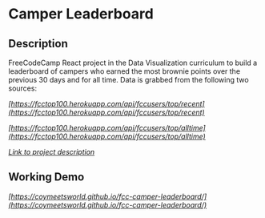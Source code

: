 # Camper Leaderboard

## Description

FreeCodeCamp React project in the Data Visualization curriculum to build a leaderboard of campers who earned the most brownie points over the previous 30 days and for all time. Data is grabbed from the following two sources:

*[https://fcctop100.herokuapp.com/api/fccusers/top/recent](https://fcctop100.herokuapp.com/api/fccusers/top/recent)*

*[https://fcctop100.herokuapp.com/api/fccusers/top/alltime](https://fcctop100.herokuapp.com/api/fccusers/top/alltime)*

*[Link to project description](https://www.freecodecamp.com/challenges/build-a-camper-leaderboard)*

## Working Demo

*[https://coymeetsworld.github.io/fcc-camper-leaderboard/](https://coymeetsworld.github.io/fcc-camper-leaderboard/)*

